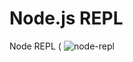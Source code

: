 # Node.js REPL
Node REPL (
![node-repl](https://github.com/danielurra/node-repl/assets/51704179/a7f0a735-67f5-4d0d-9e75-05875167fee9)
